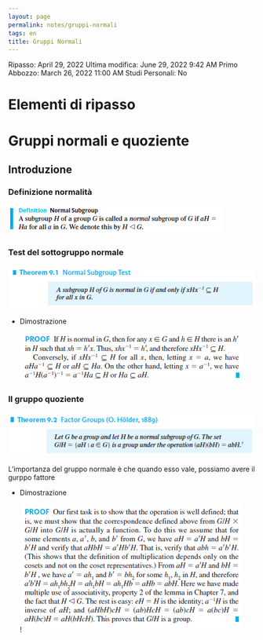 ```yaml
---
layout: page
permalink: notes/gruppi-normali
tags: en
title: Gruppi Normali
---
```


Ripasso: April 29, 2022
Ultima modifica: June 29, 2022 9:42 AM
Primo Abbozzo: March 26, 2022 11:00 AM
Studi Personali: No

# Elementi di ripasso

# Gruppi normali e quoziente

## Introduzione

### Definizione normalità

<img src="/images/notes/image/universita/ex-notion/Gruppi Normali/Untitled.png" alt="image/universita/ex-notion/Gruppi Normali/Untitled">

### Test del sottogruppo normale

<img src="/images/notes/image/universita/ex-notion/Gruppi Normali/Untitled 1.png" alt="image/universita/ex-notion/Gruppi Normali/Untitled 1">

- Dimostrazione

    <img src="/images/notes/image/universita/ex-notion/Gruppi Normali/Untitled 2.png" alt="image/universita/ex-notion/Gruppi Normali/Untitled 2">


### Il gruppo quoziente

<img src="/images/notes/image/universita/ex-notion/Gruppi Normali/Untitled 3.png" alt="image/universita/ex-notion/Gruppi Normali/Untitled 3">

L’importanza del gruppo normale è che quando esso vale, possiamo avere il gurppo fattore

- Dimostrazione

    !<img src="/images/notes/image/universita/ex-notion/Gruppi Normali/Untitled 4.png" alt="image/universita/ex-notion/Gruppi Normali/Untitled 4">